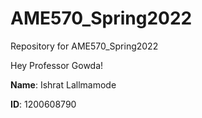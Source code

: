 # AME570_Spring2022
Repository for AME570_Spring2022

Hey Professor Gowda! 


**Name**: Ishrat Lallmamode

**ID**: 1200608790
